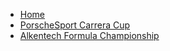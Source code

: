 * [Home](/)
* [PorscheSport Carrera Cup](/carrera-cup/)
* [Alkentech Formula Championship](/alkentech-f3/)
